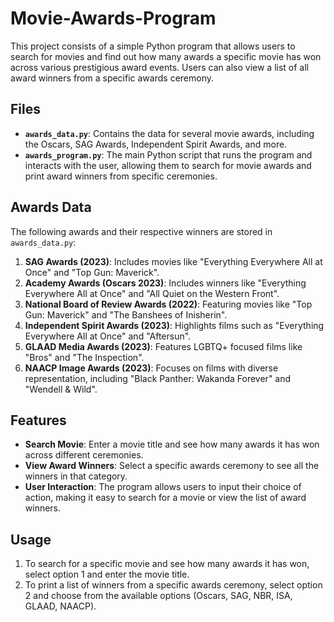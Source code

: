 # Movie-Awards-Program
This project consists of a simple Python program that allows users to search for movies and find out how many awards a specific movie has won across various prestigious award events. Users can also view a list of all award winners from a specific awards ceremony.
## Files
- **`awards_data.py`**: Contains the data for several movie awards, including the Oscars, SAG Awards, Independent Spirit Awards, and more.
- **`awards_program.py`**: The main Python script that runs the program and interacts with the user, allowing them to search for movie awards and print award winners from specific ceremonies.

## Awards Data
The following awards and their respective winners are stored in `awards_data.py`:

1. **SAG Awards (2023)**: Includes movies like "Everything Everywhere All at Once" and "Top Gun: Maverick".
2. **Academy Awards (Oscars 2023)**: Includes winners like "Everything Everywhere All at Once" and "All Quiet on the Western Front".
3. **National Board of Review Awards (2022)**: Featuring movies like "Top Gun: Maverick" and "The Banshees of Inisherin".
4. **Independent Spirit Awards (2023)**: Highlights films such as "Everything Everywhere All at Once" and "Aftersun".
5. **GLAAD Media Awards (2023)**: Features LGBTQ+ focused films like "Bros" and "The Inspection".
6. **NAACP Image Awards (2023)**: Focuses on films with diverse representation, including "Black Panther: Wakanda Forever" and "Wendell & Wild".

## Features
- **Search Movie**: Enter a movie title and see how many awards it has won across different ceremonies.
- **View Award Winners**: Select a specific awards ceremony to see all the winners in that category.
- **User Interaction**: The program allows users to input their choice of action, making it easy to search for a movie or view the list of award winners.

## Usage
1. To search for a specific movie and see how many awards it has won, select option 1 and enter the movie title.
2. To print a list of winners from a specific awards ceremony, select option 2 and choose from the available options (Oscars, SAG, NBR, ISA, GLAAD, NAACP).

